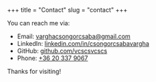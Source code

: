 +++
title = "Contact"
slug = "contact"
+++

You can reach me via:

- Email: [varghacsongorcsaba@gmail.com](mailto:varghacsongorcsaba@gmail.com)
- LinkedIn: [linkedin.com/in/csongorcsabavargha](https://www.linkedin.com/in/varghacsongorcsaba/)
- GitHub: [github.com/vcscsvcscs](https://github.com/vcscsvcscs)
- Phone: [+36 20 337 9067](tel:+36203379067)

Thanks for visiting!